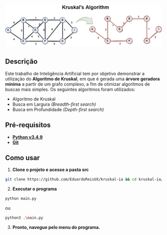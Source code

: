 <h1 align="center">
    <a href="https://python.plainenglish.io/an-introduction-to-kruskals-algorithm-theory-and-python-implementation-6117c164fbc6">
        <img src="imgs/kruskal_banner.jpeg" alt="banner" />
    </a>
</h1>

## Descrição

Este trabalho de Inteligência Artificial tem por objetivo demonstrar a utilização do **Algoritmo de Kruskal**, em que é gerada uma **árvore geradora mínima** a partir de um grafo complexo, a fim de otimizar algoritmos de buscas mais simples. Os seguintes algoritmos foram utilizados:

- Algoritmo de Kruskal
- Busca em Largura _(Breadth-first search)_
- Busca em Profundidade _(Depth-first search)_

## Pré-requisitos

- [**Python v3.4.9**](https://www.python.org/downloads/release/python-394/)
- [**Git**](https://git-scm.com/)

## Como usar

1. **Clone o projeto e acesse a pasta src**

```bash
git clone https://github.com/EduardoReisUX/kruskal-ia && cd kruskal-ia/src
```

2. **Executar o programa**

```bash
python main.py
```

ou

```bash
python3 .\main.py
```

3. **Pronto, navegue pelo menu do programa.**

